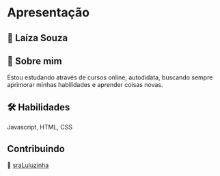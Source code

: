 # Apresentação 

## 🙋 Laíza Souza


## 🚀 Sobre mim

Estou estudando através de cursos online, autodidata, buscando sempre aprimorar minhas habilidades e aprender coisas novas.


## 🛠 Habilidades

Javascript, HTML, CSS


## Contribuindo
🤝 [sraLuluzinha](https://github.com/sraLuluzinha/dio-lab-open-source)